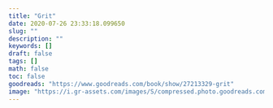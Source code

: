 ```yaml
---
title: "Grit"
date: 2020-07-26 23:33:18.099650
slug: ""
description: ""
keywords: []
draft: false
tags: []
math: false
toc: false
goodreads: "https://www.goodreads.com/book/show/27213329-grit"
image: "https://i.gr-assets.com/images/S/compressed.photo.goodreads.com/books/1457889762l/27213329._SX98_.jpg"
---
```

